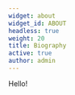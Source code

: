 ```yaml
---
widget: about
widget_id: ABOUT
headless: true
weight: 20
title: Biography
active: true
author: admin
---
```

H﻿ello!